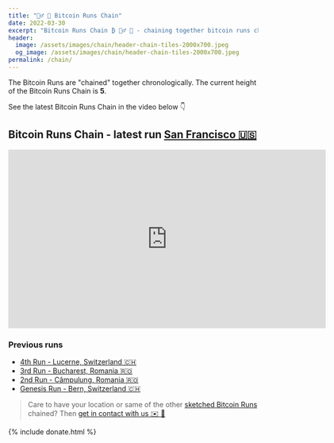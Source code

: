 ```yaml
---
title: "🏃‍♂️ 🔗 Bitcoin Runs Chain"
date: 2022-03-30
excerpt: "Bitcoin Runs Chain ₿ 🏃‍♂️ 🔗 - chaining together bitcoin runs chronologically"
header:
  image: /assets/images/chain/header-chain-tiles-2000x700.jpeg
  og_image: /assets/images/chain/header-chain-tiles-2000x700.jpeg
permalink: /chain/
---
```


The Bitcoin Runs are "chained" together chronologically.
The current height of the Bitcoin Runs Chain is **5**.

See the latest Bitcoin Runs Chain in the video below 👇

## Bitcoin Runs Chain - latest run [San Francisco 🇺🇸](/san-francisco)

<iframe width="640" height="360" src="https://www.youtube-nocookie.com/embed/nvPMvNeLan0?controls=0&amp;showinfo=0" frameborder="0" allowfullscreen></iframe>


### Previous runs

- [4th Run - Lucerne, Switzerland 🇨🇭](/lucerne)
- [3rd Run - Bucharest, Romania 🇷🇴](/bucharest)
- [2nd Run - Câmpulung, Romania 🇷🇴](/campulung)
- [Genesis Run - Bern, Switzerland 🇨🇭](/bern)

> Care to have your location or same of the other [sketched Bitcoin Runs](/proposals) chained? 
> Then [get in contact with us ✉️ 🙏](mailto:bitcoinruns@protonmail.com)


{% include donate.html %} 
